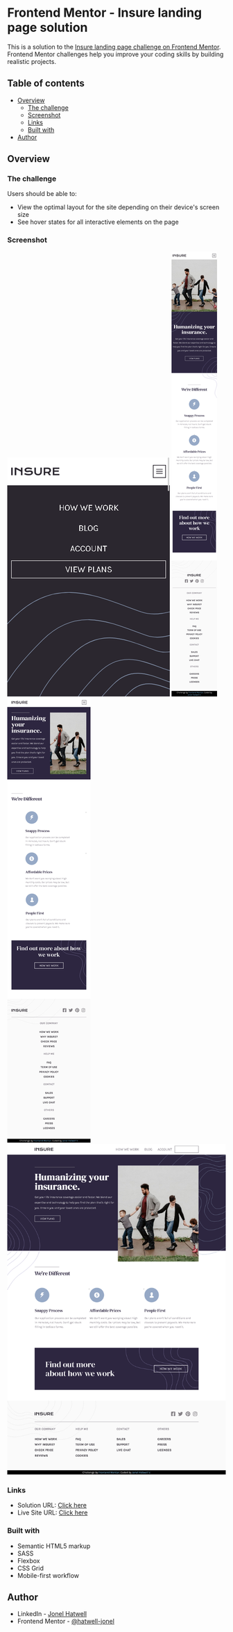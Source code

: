 # Frontend Mentor - Insure landing page solution

This is a solution to the [Insure landing page challenge on Frontend Mentor](https://www.frontendmentor.io/challenges/insure-landing-page-uTU68JV8). Frontend Mentor challenges help you improve your coding skills by building realistic projects. 

## Table of contents

- [Overview](#overview)
  - [The challenge](#the-challenge)
  - [Screenshot](#screenshot)
  - [Links](#links)
  - [Built with](#built-with)
- [Author](#author)


## Overview

### The challenge

Users should be able to:

- View the optimal layout for the site depending on their device's screen size
- See hover states for all interactive elements on the page

### Screenshot

![Active Menu](./screenshots/active-menu.png)
![Small screen](./screenshots/small-screen.png)
![Medium screen](./screenshots/medium-screen.png)
![Large screen](./screenshots/large-screen.png)

### Links

- Solution URL: [Click here](https://www.frontendmentor.io/solutions/html-sass-javascript-responsive-design-mobile-first-g-oimBPTB)
- Live Site URL: [Click here](https://hatwell-jonel.github.io/frontendmentor-insure-landingpage/)

### Built with

- Semantic HTML5 markup
- SASS
- Flexbox
- CSS Grid
- Mobile-first workflow

## Author

- LinkedIn - [Jonel Hatwell](https://www.linkedin.com/in/jonel-hatwell/)
- Frontend Mentor - [@hatwell-jonel](https://www.frontendmentor.io/profile/hatwell-jonel)
